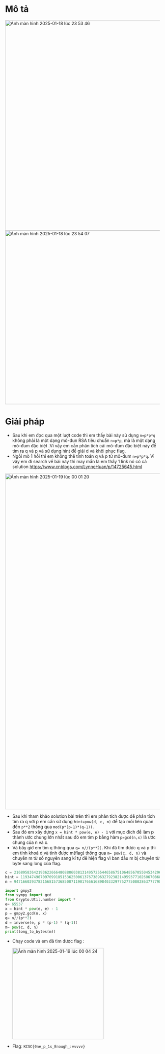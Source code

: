 # Mô tả 

<img width="682" alt="Ảnh màn hình 2025-01-18 lúc 23 53 46" src="https://github.com/user-attachments/assets/15cfe636-8485-4144-b3cb-d9e8026ac2c1" />

<img width="564" alt="Ảnh màn hình 2025-01-18 lúc 23 54 07" src="https://github.com/user-attachments/assets/4027e433-8db0-47dc-9310-ffab5e2db8fb" />

# Giải pháp 
- Sau khi em đọc qua một lượt code thì em thấy bài này sử dụng `n=p*p*q` không phải là một dạng mô-đun RSA tiêu chuẩn `n=p*p`, mà là một dạng mô-đum đặc biệt .Vì vậy em cần phân tích cái mô-đum đặc biệt này để tìm ra q và p và sử dụng hint để giải d và khôi phục flag.
- Ngồi mò 1 hồi thì em không thể tính toán q và p từ mô-đum `n=p*p*q`. Vì vậy em đi search về bài này thì may mắn là em thấy 1 link nó có cả solution  https://www.cnblogs.com/LynneHuan/p/14725645.html
  
<img width="1089" alt="Ảnh màn hình 2025-01-19 lúc 00 01 20" src="https://github.com/user-attachments/assets/9a305ac0-3428-45cf-86f2-7749c07fb7db" />

- Sau khi tham khảo solution bài trên thì em phân tích được để phân tích tìm ra q với p em cần sử dụng `hint=pow(d, e, n)` để tạo mối liên quan đến `p**2` thông qua `mod(p*(p-1)*(q-1))`.
- Sau đó em xây dựng `x = hint * pow(e, e) - 1` với mục đích để làm p thành ước chung lớn nhất sau đó em tìm p bằng hàm `p=gcd(n,x)` là ước chung của n và x.
- Và bây giờ em tìm q thông qua `q= n//(p**2)`. Khi đã tìm được q và p thì em tính khoá d và tính được m(flag) thông qua `m= pow(c, d, n)` và chuyển m từ số nguyên sang kí tự để hiện flag vì ban đầu m bị chuyển từ byte sang long của flag.

```py
c = 216895836421936226664808806038131495725544658675106485670550453429609078893908601117272164909327632048129546753076380379045793859323244310633521321055388974634549104918284811813205866773238823220320222756056839297144222443834324484452750837978501262424186119512949111339142374067658940576220209924539508684423305539352188419127746551691195133913843198343764965016833190033138825402951884225991852311634388045499747652928427089105006744062452013466170009819761589
hint = 119347490709709918515362500613767389632792382149593771026067086829182731765211255478693659388705133600879844115195595226603111752985962235917359759090718061734175658693105117154525703606445141788266279862259884063386378441258483507592794727728695131221071650602175884547070684687593047276747070248401583807925835550653444240529379502255688396376354105756898403267623695663194584556369065618489842778593026855625193720218739585629291162493093893452796713107895772
n = 947166029378215681573685007119017666168984033297752775080286377779867377305545634376587741948207865073328277940177160532951778642727687102119230712410226086882346969888194915073996590482747649286982920772432363906920327921033567974712097884396540431297147440251083706325071265030933645087536778803607268099965990824052754448809778996696907531977479093847266964842017321766588821529580218132015882438704409614373340861025360688571007185362228026637160817305181421

import gmpy2
from sympy import gcd
from Crypto.Util.number import *
e= 65537
x = hint * pow(e, e) - 1
p = gmpy2.gcd(n, x)
q= n//(p**2)
d = inverse(e, p * (p-1) * (q-1))
m= pow(c, d, n)
print(long_to_bytes(m))
```
- Chạy code và em đã tìm được flag :

  <img width="296" alt="Ảnh màn hình 2025-01-19 lúc 00 04 24" src="https://github.com/user-attachments/assets/6d9631d8-2961-4c85-a568-d31205984409" />

- Flag: `KCSC{0ne_p_1s_Enough_:vvvvv}`
